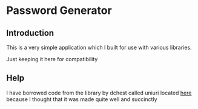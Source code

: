 Password Generator
==================

Introduction
------------
This is a very simple application which I built for use with various libraries.

Just keeping it here for compatibility

Help
----
I have borrowed code from the library by dchest called uniuri located [here](https://github.com/dchest/uniuri)
because I thought that it was made quite well and succinctly

